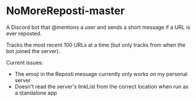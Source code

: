 # NoMoreReposti-master

A Discord bot that @mentions a user and sends a short message if a URL is ever reposted. 

Tracks the most recent 100 URLs at a time (but only tracks from when the bot joined the server). 

Current issues:

  - The emoji in the Reposti message currently only works on my personal server  
  - Doesn't read the server's linkList from the correct location when run as a standalone app